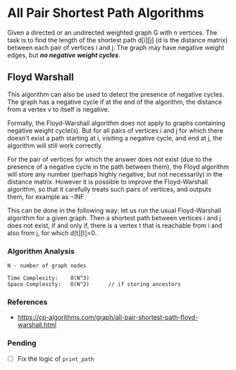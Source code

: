 # All Pair Shortest Path Algorithms
Given a directed or an undirected weighted graph G with n vertices. The task is to find the length of the shortest path d[i][j] (d is the distance matrix) between each pair of vertices i and j. The graph may have negative weight edges, but ***no negative weight cycles***.

## Floyd Warshall
This algorithm can also be used to detect the presence of negative cycles. The graph has a negative cycle if at the end of the algorithm, the distance from a vertex v to itself is negative.

Formally, the Floyd-Warshall algorithm does not apply to graphs containing negative weight cycle(s). But for all pairs of vertices i and j for which there doesn't exist a path starting at i, visiting a negative cycle, and end at j, the algorithm will still work correctly.

For the pair of vertices for which the answer does not exist (due to the presence of a negative cycle in the path between them), the Floyd algorithm will store any number (perhaps highly negative, but not necessarily) in the distance matrix. However it is possible to improve the Floyd-Warshall algorithm, so that it carefully treats such pairs of vertices, and outputs them, for example as −INF.

This can be done in the following way: let us run the usual Floyd-Warshall algorithm for a given graph. Then a shortest path between vertices i and j does not exist, if and only if, there is a vertex t that is reachable from i and also from j, for which d[t][t]<0.

### Algorithm Analysis
```
N - number of graph nodes

Time Complexity:    O(N^3)
Space Complexity:   O(N^2)      // if storing ancestors
```

### References
- https://cp-algorithms.com/graph/all-pair-shortest-path-floyd-warshall.html

### Pending
- [ ] Fix the logic of `print_path`